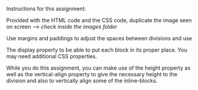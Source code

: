 Instructions for this assignment:

Provided with the HTML code and the CSS code, duplicate the image seen on screen --> *check inside the images folder*

Use margins and paddings to adjust the spaces between divisions and use 

The display property to be able to put each block in its proper place. You may need additional CSS properties.

While you do this assignment, you can make use of  the height property as well as the vertical-align property to give the necessary height to the division and also to vertically align some of the inline-blocks.

